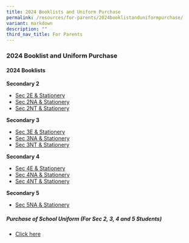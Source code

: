 ```yaml
---
title: 2024 Booklists and Uniform Purchase
permalink: /resources/for-parents/2024booklistanduniformpurchase/
variant: markdown
description: ""
third_nav_title: For Parents
---
```

### 2024 Booklist and Uniform Purchase

#### **2024 Booklists**<br>

 **Secondary 2** 

* [Sec 2E &amp; Stationery](/files/sec%202e%20&amp;%20stationery1.pdf)<br> 
* [Sec 2NA &amp; Stationery](/files/sec%202na%20&amp;%20stationery.pdf)<br> 
* [Sec 2NT &amp; Stationery](/files/sec%202nt%20&amp;%20stationery.pdf)<br> 

 **Secondary 3** 

* [Sec 3E &amp; Stationery](/files/sec%203e%20&amp;%20stationery.pdf)<br> 
* [Sec 3NA &amp; Stationery](/files/sec%203na%20&amp;%20stationery.pdf)<br> 
* [Sec 3NT &amp; Stationery](/files/sec%203nt%20&amp;%20stationery.pdf)<br> 

**Secondary 4**

*  [Sec 4E &amp; Stationery](/files/sec%204e%20&amp;%20stationery.pdf)<br> 
* [Sec 4NA &amp; Stationery](/files/sec%204na%20&amp;%20stationery.pdf)<br> 
* [Sec 4NT &amp; Stationery](/files/sec%204nt%20&amp;%20stationery.pdf)<br> 

 **Secondary 5**

*  [Sec 5NA &amp; Stationery](/files/sec%205na%20&amp;%20stationery.pdf)<br>  

##### **Purchase of School Uniform (For Sec 2, 3, 4 and 5 Students)**

* [Click here](/files/SMSS_Purchase_of_School_Uniform_for_S2_5.pdf)